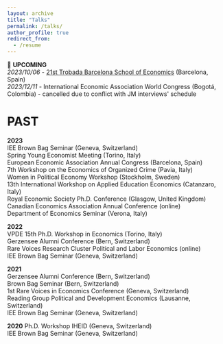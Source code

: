 ```yaml
---
layout: archive
title: "Talks"
permalink: /talks/
author_profile: true
redirect_from:
  - /resume
---
```


🔴 **UPCOMING** <br />
*2023/10/06* - [21st Trobada Barcelona School of Economics](https://events.bse.eu/event/13455-21st-trobada-barcelona-school-of-economics) (Barcelona, Spain) <br />
*2023/12/11* - International Economic Association World Congress (Bogotá, Colombia) - cancelled due to conflict with JM interviews' schedule

# PAST
**2023** <br />
IEE Brown Bag Seminar (Geneva, Switzerland) <br />
Spring Young Economist Meeting (Torino, Italy) <br />
European Economic Association Annual Congress (Barcelona, Spain) <br />
7th Workshop on the Economics of Organized Crime (Pavia, Italy) <br />
Women in Political Economy Workshop (Stockholm, Sweden) <br /> 
13th International Workshop on Applied Education Economics (Catanzaro, Italy) <br />
Royal Economic Society Ph.D. Conference (Glasgow, United Kingdom) <br />
Canadian Economics Association Annual Conference (online) <br /> 
Department of Economics Seminar (Verona, Italy)

**2022** <br />
VPDE 15th Ph.D. Workshop in Economics (Torino, Italy) <br />
Gerzensee Alumni Conference (Bern, Switzerland) <br />
Rare Voices Research Cluster Political and Labor Economics (online) <br />
IEE Brown Bag Seminar (Geneva, Switzerland) <br />

**2021** <br />
Gerzensee Alumni Conference (Bern, Switzerland) <br />
Brown Bag Seminar (Bern, Switzerland) <br />
1st Rare Voices in Economics Conference (Geneva, Switzerland) <br />
Reading Group Political and Development Economics (Lausanne, Switzerland) <br />
IEE Brown Bag Seminar (Geneva, Switzerland) <br />

**2020** Ph.D. Workshop IHEID (Geneva, Switzerland) <br />
IEE Brown Bag Seminar (Geneva, Switzerland)

